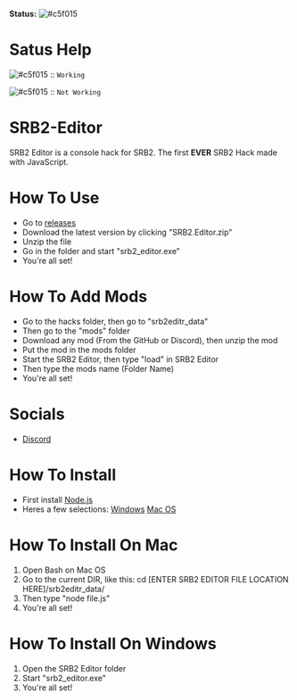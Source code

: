 
**Status:** ![#c5f015](https://via.placeholder.com/12/green/000000?text=+)

# Satus Help
![#c5f015](https://via.placeholder.com/19/green/000000?text=+) :: `Working`

![#c5f015](https://via.placeholder.com/19/FF0000/000000?text=+) :: `Not Working` 

# SRB2-Editor
SRB2 Editor is a console hack for SRB2. The first __EVER__ SRB2 Hack made with JavaScript.

# How To Use
- Go to [releases](https://github.com/Great-Hacking/SRB2-Editor/releases)
- Download the latest version by clicking "SRB2.Editor.zip"
- Unzip the file
- Go in the folder and start "srb2_editor.exe"
- You're all set!

# How To Add Mods
- Go to the hacks folder, then go to "srb2editr_data"
- Then go to the "mods" folder
- Download any mod (From the GitHub or Discord), then unzip the mod
- Put the mod in the mods folder
- Start the SRB2 Editor, then type "load" in SRB2 Editor
- Then type the mods name (Folder Name)
- You're all set!

# Socials
- [Discord](https://discord.gg/FCdUdJnYFT)

# How To Install
- First install [Node.js](https://nodejs.org/en/download/)
- Heres a few selections:
   [Windows](https://nodejs.org/dist/v14.16.0/node-v14.16.0-x64.msi)
   [Mac OS](https://nodejs.org/dist/v14.16.0/node-v14.16.0.pkg)

# How To Install On Mac
1. Open Bash on Mac OS
2. Go to the current DIR, like this: cd [ENTER SRB2 EDITOR FILE LOCATION HERE]/srb2editr_data/
3. Then type "node file.js"
4. You're all set!

# How To Install On Windows
1. Open the SRB2 Editor folder
2. Start "srb2_editor.exe"
3. You're all set!
